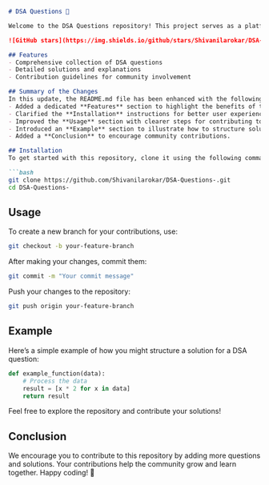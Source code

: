 ```markdown
# DSA Questions 🚀

Welcome to the DSA Questions repository! This project serves as a platform for developers and learners to practice and enhance their skills in Data Structures and Algorithms (DSA). This repository is designed to help you improve your understanding of various data structures and algorithms through a collection of questions and solutions.

![GitHub stars](https://img.shields.io/github/stars/Shivanilarokar/DSA-Questions-?style=social) ![Forks](https://img.shields.io/github/forks/Shivanilarokar/DSA-Questions-?style=social)

## Features
- Comprehensive collection of DSA questions
- Detailed solutions and explanations
- Contribution guidelines for community involvement

## Summary of the Changes
In this update, the README.md file has been enhanced with the following changes:
- Added a dedicated **Features** section to highlight the benefits of the repository.
- Clarified the **Installation** instructions for better user experience.
- Improved the **Usage** section with clearer steps for contributing to the project.
- Introduced an **Example** section to illustrate how to structure solutions for DSA questions.
- Added a **Conclusion** to encourage community contributions.

## Installation
To get started with this repository, clone it using the following command:

```bash
git clone https://github.com/Shivanilarokar/DSA-Questions-.git
cd DSA-Questions-
```

## Usage
To create a new branch for your contributions, use:

```bash
git checkout -b your-feature-branch
```

After making your changes, commit them:

```bash
git commit -m "Your commit message"
```

Push your changes to the repository:

```bash
git push origin your-feature-branch
```

## Example
Here’s a simple example of how you might structure a solution for a DSA question:

```python
def example_function(data):
    # Process the data
    result = [x * 2 for x in data]
    return result
```

Feel free to explore the repository and contribute your solutions!

## Conclusion
We encourage you to contribute to this repository by adding more questions and solutions. Your contributions help the community grow and learn together. Happy coding! 🎉
```